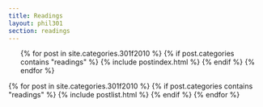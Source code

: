 ```yaml
---
title: Readings
layout: phil301
section: readings
---
```


<article class="postindex">
    
<ul id="postindex">
{% for post in site.categories.301f2010 %}
{% if post.categories contains "readings" %}
{% include postindex.html %}
{% endif %}
{% endfor %}
</ul>

</article>

{% for post in site.categories.301f2010 %}
{% if post.categories contains "readings" %}
{% include postlist.html %}
{% endif %}
{% endfor %}